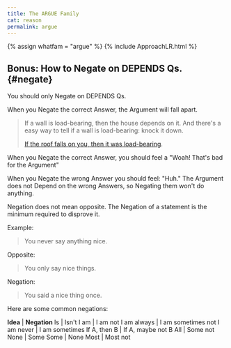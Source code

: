 ```yaml
---
title: The ARGUE Family
cat: reason
permalink: argue
---
```

{% assign whatfam = "argue" %}
{% include ApproachLR.html %}

## Bonus: How to Negate on DEPENDS Qs. {#negate}

You should only Negate on DEPENDS Qs.

When you Negate the correct Answer, the Argument will fall apart.

> If a wall is load-bearing, then the house depends on it. And there's a easy way to tell if a wall is load-bearing: knock it down.
> 
> [If the roof falls on you, then it was load-bearing](https://www.youtube.com/watch?v=doeQ4yA3BO8).

When you Negate the correct Answer, you should feel a "Woah! That's bad for the Argument"

When you Negate the wrong Answer you should feel: "Huh." The Argument does not Depend on the wrong Answers, so Negating them won't do anything.

Negation does not mean opposite. The Negation of a statement is the minimum required to disprove it.

Example:

> You never say anything nice.

Opposite:

> You only say nice things.

Negation:

> You said a nice thing once.

Here are some common negations:

**Idea**        |   **Negation**
Is              |   Isn't
I am            |	I am not
I am always     | 	I am sometimes not
I am never      | 	I am sometimes
If A, then B    | 	If A, maybe not B
All             | 	Some not
None            | 	Some
Some            | 	None
Most            | 	Most not